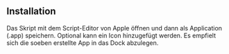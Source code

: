 ## Installation
Das Skript mit dem Script-Editor von Apple öffnen und dann als Application (.app) speichern. Optional kann ein Icon hinzugefügt werden. Es empfielt sich die soeben erstellte App in das Dock abzulegen.
